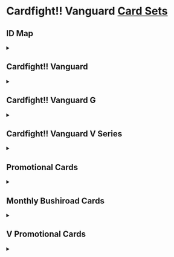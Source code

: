 # Cardfight!! Vanguard [Card Sets](https://en.cf-vanguard.com/cardlist/#search-products)

## ID Map
<details>
<summary></summary>

- `10000XXX` : System
- `10XXXYYY` : Trial Decks (TD)
- `11XXXYYY` : Booster Packs (BT)
- `12XXXYYY` : Extra Booster Packs (EB)
- `13XXXYYY` : Mega Trial Decks (MT)
- `14XXXYYY` : Fighters Collections (FC)
- `15XXXYYY` : G Trial Decks (G-TD)
- `16XXXYYY` : G Booster Packs (G-BT)
- `17XXXYYY` : G Extra Booster Packs (G-EB)
- `18XXXYYY` : G Legend Decks (G-LD)
- `19XXXYYY` : G Fighters Collections (G-FC)
- `20XXXYYY` : G Clan Booster Packs (G-CB)
- `21XXXYYY` : G Title Booster Packs (G-TB)
- `22XXXYYY` : G Comic Booster Packs (G-CMB)
- `23XXXYYY` : G Technical Booster Packs (G-TCB)
- `24XXXYYY` : G Start Decks (G-SD)
- `25XXXYYY` : G Revival Collections (G-RC)
- `26XXXYYY` : G Title Trial Decks (G-TTD)
- `27XXXYYY` : G Character Booster Packs (G-CHB)
- `28XXXYYY` : V Series Start Decks (V-SD)
- `29XXXYYY` : V Series Trial Decks (V-TD)
- `30XXXYYY` : V Series Booster Packs (V-BT)
- `31XXXYYY` : V Series Extra Booster Packs (V-EB)
- `32XXXYYY` : V Series Mini Booster Packs (V-MB)
- `33XXXYYY` : V Series Collector's Sets (V-CS)
- `34XXXYYY` : V Series Special Series (V-SS)
- `10XXXXX` : [Promotional Cards](https://en.cf-vanguard.com/cardlist/cardsearch/?expansion=0) (PR)
- `11XXXXX` : [Monthly Bushiroad Cards](https://cardfight.fandom.com/wiki/Monthly_Bushiroad#Promotional_Cards) (MB)
- `12XXXXX` : [V Promotional Cards](https://cardfight.fandom.com/wiki/List_of_V_Promo_Cards) (V-PR)
</details>

## Cardfight!! Vanguard
<details>
<summary></summary>

### [2011](https://en.cf-vanguard.com/cardlist/cardsearch/?expansion=3)

- ~**December 3, 2011** : Trial Deck | TD01 Blaster Blade : `10001XXX`~
- ~**December 3, 2011** : Trial Deck | TD02 Dragonic Overlord : `10002XXX`~
- **December 10, 2011** : Booster Pack | BT01 Descent of the King of Knights : `11001XXX`

### [2012](https://en.cf-vanguard.com/cardlist/cardsearch/?expansion=6)

- **March 3, 2012** : Booster Pack | BT02 Onslaught of Dragon Souls : `11002XXX`
- ~**May 12, 2012** : Trial Deck | TD05 Slash of the Silver Wolf : `10005XXX`~
- ~**May 12, 2012** : Trial Deck | TD06 Resonance of Thunder Dragon : `10006XXX`~
- **May 19, 2012** : Booster Pack | BT06 Breaker of Limits : `11006XXX`
- **July 7, 2012** : Extra Booster Pack | EB03 Cavalry of Black Steel : `12003XXX`
- **August 11, 2012** : Booster Pack | BT03 Demonic Lord Invasion : `11003XXX`
- **September 29, 2012** : Booster Pack | BT07 Rampage of the Beast King : `11007XXX`
- **November 9, 2012** : Extra Booster Pack | EB02 Banquet of Divas : `12002XXX`
- **December 14, 2012** : Booster Pack | BT04 Eclipse of Illusionary Shadows : `11004XXX`

### [2013](https://en.cf-vanguard.com/cardlist/cardsearch/?expansion=16)

- ~**January 25, 2013** : Trial Deck | TD03 Golden Mechanical Soldier : `10003XXX`~
- ~**January 25, 2013** : Trial Deck | TD04 Maiden Princess of the Cherry Blossoms : `10004XXX`~
- **February 22, 2013** : Booster Pack | BT05 Awakening of Twin Blades : `11005XXX`
- **March 29, 2013** : Extra Booster Pack | EB01 Comic Style Vol. 1 : `12001XXX`
- ~**April 19, 2013** : Trial Deck | TD07 Descendants of the Marine Emperor : `10007XXX`~
- **May 3, 2013** : Booster Pack | BT08 Blue Storm Armada : `11008XXX`
- **June 28, 2013** : Booster Pack | BT09 Clash of the Knights & Dragons : `11009XXX`
- **July 26, 2013** : Extra Booster Pack | EB06 Dazzling Divas : `12006XXX`
- **September 6, 2013** : Extra Booster Pack | EB04 Infinite Phantom Legion : `12004XXX`
- **September 6, 2013** : Extra Booster Pack | EB05 Celestial Valkyries : `12005XXX`
- ~**October 4, 2013** : Trial Deck | TD08 Liberator of the Sanctuary : `10008XXX`~
- ~**October 4, 2013** : Trial Deck | TD09 Eradicator of the Empire : `10009XXX`~
- **October 25, 2013** : Booster Pack | BT11 Seal Dragons Unleashed : `11011XXX`
- **November 29, 2013** : Mega Trial Deck | MT01 Rise to Royalty : `13001XXX` (TCG only)
- **December 13, 2013** : Booster Pack | BT10 Triumphant Return of the King of Knights : `11010XXX`

### [2014](https://en.cf-vanguard.com/cardlist/cardsearch/?expansion=32)

- ~**February 7, 2014** : Trial Deck | TD10 Purgatory Revenger : `10010XXX`~
- **February 7, 2014** : Trial Deck | TD11 Star-vader Invasion : `10011XXX`
- **February 21, 2014** : Booster Pack | BT12 Binding Force of the Black Rings : `11012XXX`
- **March 14, 2014** : Trial Deck | TD12 Dimensional Brave Kaiser : `10012XXX`
- **April 11, 2014** : Extra Booster Pack | EB07 Mystical Magus : `12007XXX`
- **May 2, 2014** : Booster Pack | BT13 Catastrophic Outbreak : `11013XXX`
- **June 6, 2014** : Extra Booster Pack | EB08 Champions of the Cosmos : `12008XXX`
- **June 6, 2014** : Extra Booster Pack | EB09 Divine Dragon Progression : `12009XXX`
- **June 27, 2014** : Trial Deck | TD13 Successor of the Sacred Regalia : `10013XXX`
- **July 18, 2014** : Booster Pack | BT14 Brilliant Strike : `11014XXX`
- **August 15, 2014** : Extra Booster Pack | EB10 Divas Duet : `12010XXX`
- **September 19, 2014** : Booster Pack | BT15 Infinite Rebirth : `11015XXX`
- **November 7, 2014** : Fighters Collection | FC01 Fighters Collection 2014 : `14XXXYYY`
- **November 21, 2014** : Trial Deck | TD14 Seeker of Hope : `10014XXX`
- **November 21, 2014** : Trial Deck | TD16 Divine Judgment of the Bluish Flames : `10016XXX`
- **November 21, 2014** : Trial Deck | TD17 Will of the Locked Dragon : `10017XXX`
- **November 21, 2014** : Extra Booster Pack | EB11 Requiem at Dusk : `12011XXX`
- **November 21, 2014** : Extra Booster Pack | EB12 Waltz of the Goddess : `12012XXX`
- **December 19, 2014** : Booster Pack | BT16 Legion of Dragons & Blades ver.E : `11016XXX`

### [2015](https://en.cf-vanguard.com/cardlist/cardsearch/?expansion=50)

- **January 23, 2015** : Booster Pack | BT17 Blazing Perdition ver.E : `11017XXX`
</details>

## Cardfight!! Vanguard G
<details>
<summary></summary>

### [2015](https://en.cf-vanguard.com/cardlist/cardsearch/?expansion=51)

- **February 27, 2015** : Trial Deck | G-TD01 Awakening of the Interdimensional Dragon : `15001XXX`
- **February 27, 2015** : Trial Deck | G-TD02 Divine Swordsman of the Shiny Star : `15002XXX`
- **February 27, 2015** : Trial Deck | G-TD03 Flower Maiden of Purity : `15003XXX`
- **March 13, 2015** : Booster Pack | G-BT01 Generation Stride : `16001XXX`
- **April 17, 2015** : Trial Deck | G-TD04 Blue Cavalry of the Divine Spirits : `15004XXX`
- **April 17, 2015** : Extra Booster Pack | G-EB01 Cosmic Roar : `17001XXX`
- **May 22, 2015** : Booster Pack | G-BT02 Soaring Ascent of Gale & Blossom : `16002XXX`
- **June 19, 2015** : Legend Deck | G-LD01 The Dark "Ren Suzugamori" : `18001XXX`
- **June 19, 2015** : Trial Deck | G-TD05 Fateful Star Messiah : `15005XXX`
- **June 19, 2015** : Fighters Collection | G-FC01 G Fighters Collection 2015 : `19001XXX`
- **July 10, 2015** : Booster Pack | G-BT03 Sovereign Star Dragon : `16003XXX`
- **August 28, 2015** : Clan Booster Pack | G-CB01 Academy of Divas : `20001XXX`
- **October 2, 2015** : Booster Pack | G-BT04 Soul Strike Against The Supreme : `16004XXX`
- **November 6, 2015** : Title Booster Pack | G-TB01 Touken Ranbu -ONLINE- : `21001XXX`
- **November 20, 2015** : Comic Booster | G-CMB01 Vanguard and Deletor : `22001XXX`
- **December 11, 2015** : Clan Booster Pack | G-CB02 Commander of the Incessant Waves : `20002XXX`
- **December 18, 2015** : Trial Deck | G-TD06 Rallying Call of the Interspectral Dragon : `15006XXX`
- **December 18, 2015** : Trial Deck | G-TD07 Illusionist of the Crescent Moon : `15007XXX`

### [2016](https://en.cf-vanguard.com/cardlist/cardsearch/?expansion=69)

- **January 8, 2016** : Fighters Collection | G-FC02 G Fighters Collection 2015 Winter : `19002XXX`
- **January 29, 2016** : Booster Pack | G-BT05 Soul Strike Against The Supreme : `16005XXX`
- **February 19, 2016** : Technical Booster Pack | G-TCB01 The RECKLESS RAMPAGE : `23001XXX`
- **March 11, 2016** : Start Deck | G-SD01 Odyssey of the Interspatial Dragon : `24001XXX`
- **March 25, 2016** : Trial Deck | G-TD08 Vampire Princess of the Nether Hour : `15008XXX`
- **March 25, 2016** : Booster Pack | G-BT06 Transcension of Blade & Blossom : `16006XXX`
- **March 25, 2016** : Booster Pack | G-BT08 Absolute Judgment : `16008XXX`
- **April 22, 2016** : Start Deck | G-SD02 Knight of the Sun : `24002XXX`
- **April 29, 2016** : Legend Deck | G-LD02 The Overlord blaze "Toshiki Kai" : `18002XXX`
- **May 20, 2016** : Fighters Collection | G-FC03 G Fighters Collection 2016 : `19003XXX`
- **June 17, 2016** : Booster Pack | G-BT07 Glorious Bravery of Radiant Sword : `16007XXX`
- **July 29, 2016** : Clan Booster Pack | G-CB03 Blessing of Divas : `20003XXX`
- **August 26, 2016** : Technical Booster Pack | G-TCB02 The GENIUS STRATEGY : `23002XXX`
- **November 4, 2016** : Trial Deck | G-TD09 Vampire Princess of the Nether Hour : `15009XXX`
- **November 4, 2016** : Clan Booster Pack | G-CB04 Gear of Fate : `20004XXX`
- **December 9, 2016** : Trial Deck | G-TD10 Ritual of Dragon Sorcery : `15010XXX`
- **December 16, 2016** : Booster Pack | G-BT09 Divine Dragon Caper : `16009XXX`

### [2017](https://en.cf-vanguard.com/cardlist/cardsearch/?expansion=86)

- **January 6, 2017** : Revival Collection | G-RC01 Cardfight!! Vanguard G Revival Collection : `25001XXX`
- **January 26, 2017** : Extra Booster Pack | G-EB02 The AWAKENING ZOO : `17002XXX`
- **February 3, 2017** : Title Booster Pack | G-TB02 Touken Ranbu -ONLINE- 2 : `21002XXX`
- **February 3, 2017** : Title Trial Deck | G-TTD1 Touken Ranbu -ONLINE- : `26001XXX`
- **February 17, 2017** : Trial Deck | G-TD11 Divine Knight of Heavenly Decree : `15011XXX`
- **February 17, 2017** : Trial Deck | G-TD12 Flower Princess of Abundant Blooming : `15012XXX`
- **March 3, 2017** : Character Booster Pack | G-CHB01 TRY3 NEXT : `27001XXX`
- **March 24, 2017** : Character Booster Pack | G-CHB02 We Are!!! Trinity Dragon : `27002XXX`
- **April 14, 2017** : Booster Pack | G-BT10 Raging Clash of the Blade Fangs : `16010XXX`
- **May 12, 2017** : Character Booster Pack | G-CHB03 Rummy Labyrinth Under the Moonlight : `27003XXX`
- **May 26, 2017** : Legend Deck | G-LD03 The Blaster "Aichi Sendou" : `18003XXX`
- **June 9, 2017** : Fighters Collection | G-FC03 G Fighters Collection 2017 : `19003XXX`
- **July 21, 2017** : Trial Deck | G-TD14 Debut of the Divas : `15014XXX`
- **July 21, 2017** : Clan Booster Pack | G-CB05 Prismatic Divas : `20005XXX`
- **September 1, 2017** : Trial Deck | G-TD13 Evil Eye Sovereign : `15013XXX`
- **September 1, 2017** : Booster Pack | G-BT11 Demonic Advent : `16011XXX`
- **October 13, 2017** : Booster Pack | G-BT12 Dragon King's Awakening : `16012XXX`
- **December 1, 2017** : Trial Deck | G-TD15 Messiah Dragon of Rebirth : `15015XXX`
- **December 1, 2017** : Clan Booster Pack | G-CB06 Rondeau of Chaos and Salvation : `20006XXX`
- **December 22, 2017** : Booster Pack | G-BT13 Ultimate Stride : `16013XXX`

### [2018](https://en.cf-vanguard.com/cardlist/cardsearch/?expansion=106)

- **February 23, 2018** : Extra Booster Pack | G-EB03 The GALAXY STAR GATE : `17003XXX`
- **March 9, 2018** : Booster Pack | G-BT14 Divine Dragon Apocrypha : `16014XXX`
- **April 27, 2018** : Clan Booster Pack | G-CB07 Divas' Festa : `20007XXX`
- **??** : Imaginary Gift : `?`
</details>

## Cardfight!! Vanguard V Series
<details>
<summary></summary>

### [2018](https://en.cf-vanguard.com/cardlist/cardsearch/?expansion=109)

- **May 29, 2018** : Start Deck | V-SD01 2018 Free Experience Deck "Royal Paladin" : `28001XXX`
- **June 2018** : Start Deck | V-SD02 2018 Free Experience Deck "Kagero" : `28002XXX`
- **June 8, 2018** : Trial Deck | V-TD01 Aichi Sendou : `29001XXX`
- **June 8, 2018** : Trial Deck | V-TD02 Toshiki Kai : `29002XXX`
- **June 22, 2018** : Booster Pack | V-BT01 Unite! Team Q4 : `30001XXX`
- **August 2, 2018** : Extra Booster Pack | VGE-V-EB01 The Destructive Roar : `31001XXX`
- **August 31, 2018** : Trial Deck | V-TD03 Leon Soryu : `29003XXX`
- **August 31, 2018** : Extra Booster Pack | VGE-V-EB02 Champions of the Asia Circuit : `31002XXX`
- **September 14, 2018** : Trial Deck | V-TD04 Ren Suzugamori : `29004XXX`
- **October 19, 2018** : Booster Pack | V-BT02 Strongest! Team AL4 : `31002XXX`
- **November 9, 2018** : Mini Booster Pack | V-MB01 PSYqualia Strife : `32001XXX`
- **November 11, 2018** : Collector's Set | V-CS01 Q4 vs. AL4 : `33001XXX`
- **December 14, 2018** : Extra Booster Pack | V-EB03 ULTRARARE MIRACLE COLLECTION : `31003XXX`

### [2019](https://en.cf-vanguard.com/cardlist/cardsearch/?expansion=122)

- **January 18, 2019** : Extra Booster Pack | V-EB04 The Answer of Truth : `31004XXX`
- **February 8, 2019** : Trial Deck | V-TD05 Misaki Tokura : `29005XXX`
- **February 8, 2019** : Trial Deck | V-TD06 Naoki Ishida : `29006XXX`
- **February 15, 2019** : Booster Pack | V-BT03 Miyaji Academy CF Club : `30003XXX`
- **March 22, 2019** : Trial Deck | V-TD07 Kouji Ibuki : `29007XXX`
- **March 22, 2019** : Booster Pack | V-BT04 Vilest! Deletor : `30004XXX`
- **April 12, 2019** : Trial Deck | V-TD08 Schokolade Melody : `29008XXX`
- **April 26, 2019** : Revival Collection | G-RC02 Revival Collection : `25002XXX` (TCG only)
- **May 17, 2019** : Extra Booster Pack | V-EB05 Primary Melody : `31005XXX`
- **June 7, 2019** : Extra Booster Pack | V-EB06 Light of Salvation, Logic of Destruction : `31006XXX`
- **June 21, 2019** : Special Series | VGE-V-SS01 V Special Series 01 "Premium Collection 2019" : `34001XXX`
- **July 19, 2019** : Extra Booster Pack | V-EB07 The Heroic Evolution : `31007XXX`
- **August 9, 2019** : Extra Booster Pack | V-EB08 My Glorious Justice : `31008XXX`
- **August 30, 2019** : Booster Pack | V-BT05 Aerial Steed Liberation : `30005XXX`
- **September 27, 2019** : Booster Pack | V-BT06 Phantasmal Steed Restoration : `30006XXX`
- **October 25, 2019** : Extra Booster Pack | V-EB09 The Raging Tactics : `31009XXX`
- **November 15, 2019** : Trial Deck | V-TD09 Shinemon Nitta : `29009XXX`
- **November 22, 2019** : Booster Pack | VGE-V-BT07 Infinideity Cradle : `30007XXX`
- **December 7, 2019** : Collector's Set | VGE-V-CS02 Memoir of Vanguard Koshien : `33002XXX`
- **December 20, 2019** : Extra Booster Pack | V-EB10 The Mysterious Fortune : `31010XXX`

### [2020](https://en.cf-vanguard.com/cardlist/cardsearch/?expansion=142)

- **January 31, 2020** : Extra Booster Pack | V-EB11 Crystal Melody : `31011XXX`
- **March 6, 2020** : Extra Booster Pack | V-EB12 Team Dragon's Vanity! : `31012XXX`
- **April 3, 2020** : Extra Booster Pack | V-EB13 The Astral Force : `31013XXX`
- **June 26, 2020** : Trial Deck | V-TD10 Chronojet : `29010XXX`
- **June 26, 2020** : Trial Deck | V-TD11 Altmile : `29011XXX`
- **June 26, 2020** : Trial Deck | V-TD12 Ahsha : `29012XXX`
</details>

## Promotional Cards
<details>
<summary></summary>

- `10XXXXX`
</details>

## Monthly Bushiroad Cards
<details>
<summary></summary>

- **September 6, 2013** : `11XXXXX`
</details>

## V Promotional Cards
<details>
<summary></summary>

- `12XXXXX`
</details>
